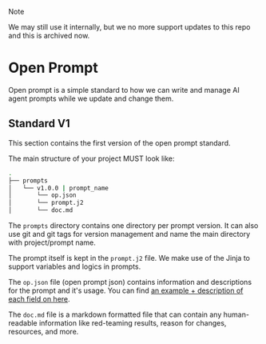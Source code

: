 >[!NOTE]
> We may still use it internally, but we no more support updates to this repo and this is archived now.

# Open Prompt

Open prompt is a simple standard to how we can write and manage AI agent prompts while we update and change them.


## Standard V1

This section contains the first version of the open prompt standard.

The main structure of your project MUST look like:

```sh
.
├── prompts
│   └── v1.0.0 | prompt_name
│       └── op.json
│       └── prompt.j2
│       └── doc.md
```

The `prompts` directory contains one directory per prompt version. It can also use git and git tags for version management and name the main directory with project/prompt name. 

The prompt itself is kept in the `prompt.j2` file. We make use of the Jinja to support variables and logics in prompts.

The `op.json` file (open prompt json) contains information and descriptions for the prompt and it's usage. You can find [an example + description of each field on here](./op.jsonc).

The `doc.md` file is a markdown formatted file that can contain any human-readable information like red-teaming results, reason for changes, resources, and more.
